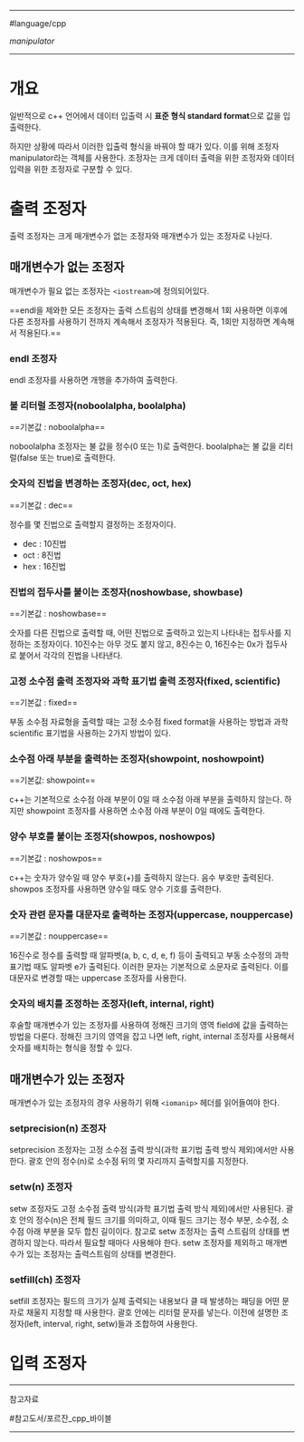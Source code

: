 
---

#language/cpp

_manipulator_

---

# 개요

일반적으로 c++ 언어에서 데이터 입출력 시 **표준 형식 standard format**으로 값을 입출력한다.

하지만 상황에 따라서 이러한 입출력 형식을 바꿔야 할 때가 있다. 이를 위해 조정자 manipulator라는 객체를 사용한다. 조정자는 크게 데이터 출력을 위한 조정자와 데이터 입력을 위한 조정자로 구분할 수 있다.

# 출력 조정자

출력 조정자는 크게 매개변수가 없는 조정자와 매개변수가 있는 조정자로 나뉜다.

## 매개변수가 없는 조정자

매개변수가 필요 없는 조정자는 `<iostream>`에 정의되어있다.

==endl을 제와한 모든 조정자는 출력 스트림의 상태를 변경해서 1회 사용하면 이후에 다른 조정자를 사용하기 전까지 계속해서 조정자가 적용된다. 즉, 1회만 지정하면 계속해서 적용된다.==

### endl 조정자

endl 조정자를 사용하면 개행을 추가하여 출력한다.

### 불 리터럴 조정자(noboolalpha, boolalpha)

==기본값 : noboolalpha==

noboolalpha 조정자는 불 값을 정수(0 또는 1)로 출력한다. boolalpha는 불 값을 리터럴(false 또는 true)로 출력한다.

### 숫자의 진법을 변경하는 조정자(dec, oct, hex)

==기본값 : dec==

정수를 몇 진법으로 출력할지 결정하는 조정자이다.

- dec : 10진법
- oct : 8진법
- hex : 16진법

### 진법의 접두사를 붙이는 조정자(noshowbase, showbase)

==기본값 : noshowbase==

숫자를 다른 진법으로 출력할 때, 어떤 진법으로 출력하고 있는지 나타내는 접두사를 지정하는 조정자이다. 10진수는 아무 것도 붙지 않고, 8진수는 0, 16진수는 0x가 접두사로 붙어서 각각의 진법을 나타낸다.

### 고정 소수점 출력 조정자와 과학 표기법 출력 조정자(fixed, scientific)

==기본값 : fixed==

부동 소수점 자료형을 출력할 때는 고정 소수점 fixed format을 사용하는 방법과 과학 scientific 표기법을 사용하는 2가지 방법이 있다.

### 소수점 아래 부분을 출력하는 조정자(showpoint, noshowpoint)

==기본값: showpoint==

c++는 기본적으로 소수점 아래 부분이 0일 때 소수점 아래 부분을 출력하지 않는다. 하지만 showpoint 조정자를 사용하면 소수점 아래 부분이 0일 때에도 출력한다.

### 양수 부호를 붙이는 조정자(showpos, noshowpos)

==기본값 : noshowpos==

c++는 숫자가 양수일 때 양수 부호(+)를 출력하지 않는다. 음수 부호만 출력된다. showpos 조정자를 사용하면 양수일 때도 양수 기호를 출력한다.

### 숫자 관련 문자를 대문자로 출력하는 조정자(uppercase, nouppercase)

==기본값 :  nouppercase==

16진수로 정수를 출력할 때 알파벳(a, b, c, d, e, f) 등이 출력되고 부동 소수정의 과학 표기법 때도 알파벳 e가 출력된다. 이러한 문자는 기본적으로 소문자로 출력된다. 이를 대문자로 변경할 때는 uppercase 조정자를 사용한다.

### 숫자의 배치를 조정하는 조정자(left, internal, right)

후술할 매개변수가 있는 조정자를 사용하여 정해진 크기의 영역 field에 값을 출력하는 방법을 다룬다. 정해진 크기의 영역을 잡고 나면 left, right, internal 조정자를 사용해서 숫자를 배치하는 형식을 정할 수 있다.

## 매개변수가 있는 조정자

매개변수가 있는 조정자의 경우 사용하기 위해 `<iomanip>` 헤더를 읽어들여야 한다.

###  setprecision(n) 조정자

setprecision 조정자는 고정 소수점 출력 방식(과학 표기법 출력 방식 제외)에서만 사용한다. 괄호 안의 정수(n)로 소수점 뒤의 몇 자리까지 출력할지를 지정한다.

### setw(n) 조정자

setw 조정자도 고정 소수점 출력 방식(과학 표기법 출력 방식 제외)에서만 사용된다. 괄호 안의 정수(n)은 전체 필드 크기를 의미하고, 이때 필드 크기는 정수 부분, 소수점, 소수점 아래 부분을 모두 합친 길이이다. 참고로 setw 조정자는 출력 스트림의 상태를 변경하지 않는다. 따라서 필요할 때마다 사용해야 한다. setw 조정자를 제외하고 매개변수가 있는 조정자는 출력스트림의 상태를 변경한다.

### setfill(ch) 조정자

setfill 조정자는 필드의 크기가 실제 출력되는 내용보다 클 때 발생하는 패딩을 어떤 문자로 채울지 지정할 때 사용한다. 괄호 안에는 리터럴 문자를 넣는다. 이전에 설명한 조정자(left, interval, right, setw)들과 조합하여 사용한다.

# 입력 조정자



---

참고자료

#참고도서/포르잔_cpp_바이블 

---
